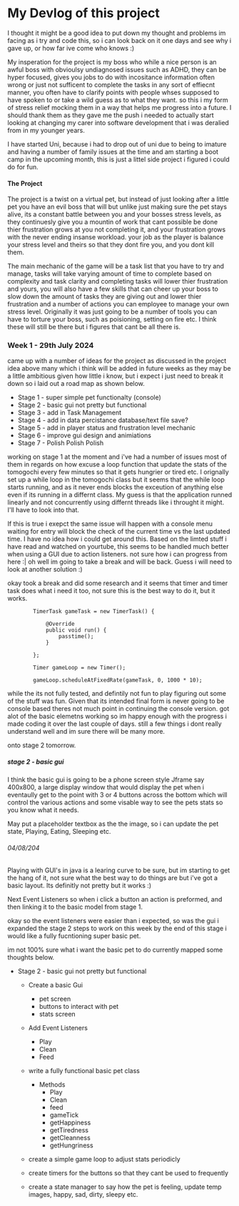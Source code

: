 # My Devlog of this project
I thought it might be a good idea to put down my thought and problems im facing as i try and code this, so i can look back on it one days and see why i gave up, or how far ive come who knows :) 

My insperation for the project is my boss who while a nice person is an awful boss with obvioulsy undiagnosed issues such as ADHD, they can be hyper focused, gives you jobs to do with incositance information often wrong or just not sufficent to complete the tasks in any sort of effiecnt manner, you often have to clarify points with people whses supposed to have spoken to or take a wild guess as to what they want. so this i my form of stress relief mocking them in a way that helps me progress into a future. I should thank them as they gave me the push i needed to actually start looking at changing my carer into software development that i was deralied from in my younger years. 

I have started Uni, because i had to drop out of uni due to being to imature and having a number of family issues at the time and am starting a boot camp in the upcoming month, this is just a littel side project i figured i could do for fun. 

#### The Project

The project is a twist on a virtual pet, but instead of just looking after a little pet you have an evil boss that will but unlike just making sure the pet stays alive, its a constant battle between you and your bosses stress levels, as they continuesly give you a mountin of work that cant possible be done thier frustration grows at you not completing it, and your frustration grows with the never ending insanse workload. your job as the player is balance your stress level and theirs so that they dont fire you, and you dont kill them. 

The main mechanic of the game will be a task list that you have to try and manage, tasks will take varying amount of time to complete based on complexity and task clarity and completing tasks will lower thier frustration and yours, you will also have a few skills that can cheer up your boss to slow down the amount of tasks they are giving out and lower thier frustration and a number of actions you can employee to manage your own stress level. Originally it was just going to be a number of tools you can have to torture your boss, such as poisioning, setting on fire etc. I think these will still be there but i figures that cant be all there is. 


### Week 1 - 29th July 2024

came up with a number of ideas for the project as discussed in the project idea above many which i think will be added in future weeks as they may be a little ambitious given how little i know, but i expect i just need to break it down so i laid out a road map as shown below. 

- Stage 1 - super simple pet functionalty (console)
- Stage 2 - basic gui not pretty but functional
- Stage 3 - add in Task Management
- Stage 4 - add in data percistance database/text file save?
- Stage 5 - add in player status and frustration level mechanic
- Stage 6 - improve gui design and animiations
- Stage 7 - Polish Polish Polish

working on stage 1 at the moment and i've had a number of issues most of them in regards on how excuse a loop function that update the stats of the tomogochi every few minutes so that it gets hungrier or tired etc. I orignally set up a while loop in the tomogochi class but it seems that the while loop starts running, and as it never ends blocks the exceution of anything else even if its running in a differnt class. My guess is that the application runned linearly and not concurrently using differnt threads like i throught it might. I'll have to look into that. 

If this is true i exepct the same issue will happen with a console menu waiting for entry will block the check of the current time vs the last updated time. I have no idea how i could get around this. Based on the limted stuff i have read and watched on yourtube, this seems to be handled much better when using a GUI due to action listeners. not sure how i can progress from here :| oh well im going to take a break and will be back. Guess i will need to look at another solution :) 

okay took a break and did some research and it seems that timer and timer task does what i need it too, not sure this is the best way to do it, but it works. 

```
        TimerTask gameTask = new TimerTask() {

            @Override
            public void run() {
                passtime();
            }
            
        };

        Timer gameLoop = new Timer();

        gameLoop.scheduleAtFixedRate(gameTask, 0, 1000 * 10);
```

while the its not fully tested, and defintily not fun to play figuring out some of the stuff was fun. Given that its intended final form is never going to be console based theres not much point in continuing the console version. got alot of the basic elemetns working so im happy enough with the progress i made coding it over the last couple of days. still a few things i dont really understand well and im sure there will be many more.

onto stage 2 tomorrow. 

##### stage 2 - basic gui

I think the basic gui is going to be a phone screen style Jframe say 400x800, a large display window that would display the pet when i eventaully get to the point with 3 or 4 buttons across the bottom which will control the various actions and some visable way to see the pets stats so you know what it needs. 

May put a placeholder textbox as the the image, so i can update the pet state, Playing, Eating, Sleeping etc. 


###### 04/08/204

Playing with GUI's in java is a learing curve to be sure, but im starting to get the hang of it, not sure what the best way to do things are but i've got a basic layout. Its definitly not pretty but it works :) 

Next Event Listeners so when i click a button an action is preformed, and then linking it to the basic model from stage 1.

okay so the event listeners were easier than i expected, so was the gui  i expanded the stage 2 steps to work on this week by the end of this stage i would like a fully fucntioning super basic pet.

im not 100% sure what i want the basic pet to do currently mapped some thoughts below.

- Stage 2 - basic gui not pretty but functional
    - Create a basic Gui
        - pet screen
        - buttons to interact with pet
        - stats screen
    - Add Event Listeners
        - Play
        - Clean
        - Feed
    - write a fully functional basic pet class 
        - Methods
            - Play
            - Clean
            - feed
            - gameTick 
            - getHappiness
            - getTiredness
            - getCleanness
            - getHungriness
            
    - create a simple game loop to adjust stats periodicly
    - create timers for the buttons so that they cant be used to frequently
    - create a state manager to say how the pet is feeling, update temp images, happy, sad, dirty, sleepy etc. 

